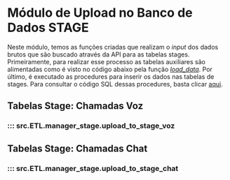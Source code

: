 # Módulo de Upload no Banco de Dados STAGE

Neste módulo, temos as funções criadas que realizam o *input* dos dados brutos que são buscado através da API para as tabelas stages. Primeiramente, para realizar esse processo as tabelas auxiliares são alimentadas como é visto no código abaixo pela função [*load_data*](../manager_db.md). Por último, é executado as procedures para inserir os dados nas tabelas de stages. Para consultar o código SQL dessas procedures, basta clicar [aqui](./queries/procedures_stg.md).

## Tabelas Stage: Chamadas Voz
### ::: src.ETL.manager_stage.upload_to_stage_voz

## Tabelas Stage: Chamadas Chat
### ::: src.ETL.manager_stage.upload_to_stage_chat
